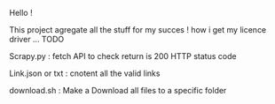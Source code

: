 Hello !

This project agregate all the stuff for my succes !
how i get my licence driver ... TODO

Scrapy.py : fetch API to check return is 200 HTTP status code

Link.json or txt : cnotent all the valid links

download.sh : Make a Download all files to a specific folder
